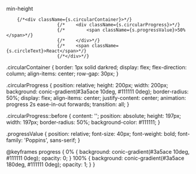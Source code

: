 min-height

        {/*<div className={s.circularContainer}>*/}
                       {/*    <div className={s.circularProgress}>*/}
                       {/*        <span className={s.progressValue}>50%</span>*/}
                       {/*    </div>*/}
                       {/*    <span className={s.circleText}>React</span>*/}
                       {/*</div>*/}

.circularContainer {
border: 1px solid darkred;
display: flex;
flex-direction: column;
align-items: center;
row-gap: 30px;
}

.circularProgress {
position: relative;
height: 200px;
width: 200px;
background: conic-gradient(#3a5ace 10deg, #111111 0deg);
border-radius: 50%;
display: flex;
align-items: center;
justify-content: center;
animation: progress 2s ease-in-out forwards;
transition: all;
}

.circularProgress::before {
content: '';
position: absolute;
height: 197px;
width: 197px;
border-radius: 50%;
background-color: #111111;
}

.progressValue {
position: relative;
font-size: 40px;
font-weight: bold;
font-family: 'Poppins', sans-serif;
}

@keyframes progress {
0% {
background: conic-gradient(#3a5ace 10deg, #111111 0deg);
opacity: 0;
}
100% {
background: conic-gradient(#3a5ace 180deg, #111111 0deg);
opacity: 1;
}
}